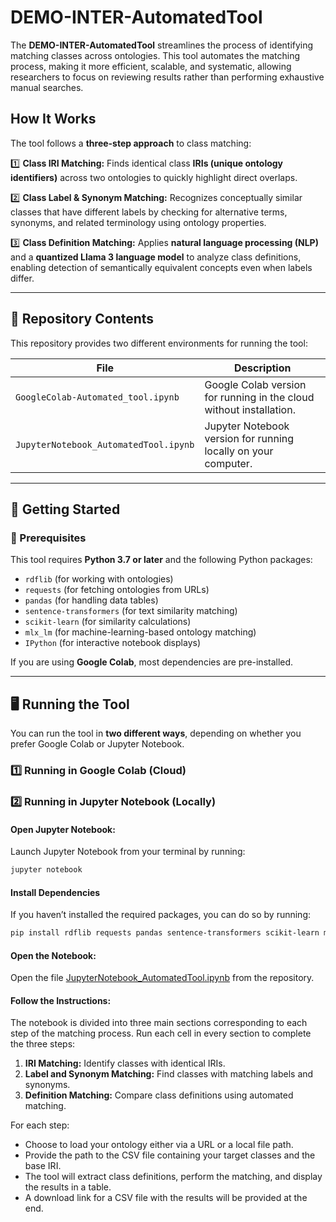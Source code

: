 # DEMO-INTER-AutomatedTool

The **DEMO-INTER-AutomatedTool** streamlines the process of identifying matching classes across ontologies. This tool automates the matching process, making it more efficient, scalable, and systematic, allowing researchers to focus on reviewing results rather than performing exhaustive manual searches.  

## **How It Works**  

The tool follows a **three-step approach** to class matching:  

1️⃣ **Class IRI Matching:** Finds identical class **IRIs (unique ontology identifiers)** across two ontologies to quickly highlight direct overlaps.  

2️⃣ **Class Label & Synonym Matching:** Recognizes conceptually similar classes that have different labels by checking for alternative terms, synonyms, and related terminology using ontology properties.  

3️⃣ **Class Definition Matching:** Applies **natural language processing (NLP)** and a **quantized Llama 3 language model** to analyze class definitions, enabling detection of semantically equivalent concepts even when labels differ.  

---

## 📂 Repository Contents

This repository provides two different environments for running the tool:

| File | Description |
|------|------------|
| `GoogleColab-Automated_tool.ipynb` | Google Colab version for running in the cloud without installation. |
| `JupyterNotebook_AutomatedTool.ipynb` | Jupyter Notebook version for running locally on your computer. |


---

## 🚀 Getting Started

### 🔧 Prerequisites

This tool requires **Python 3.7 or later** and the following Python packages:

- `rdflib` (for working with ontologies)
- `requests` (for fetching ontologies from URLs)
- `pandas` (for handling data tables)
- `sentence-transformers` (for text similarity matching)
- `scikit-learn` (for similarity calculations)
- `mlx_lm` (for machine-learning-based ontology matching)
- `IPython` (for interactive notebook displays)

If you are using **Google Colab**, most dependencies are pre-installed.

---

## 🖥️ Running the Tool

You can run the tool in **two different ways**, depending on whether you prefer Google Colab or Jupyter Notebook.

### **1️⃣ Running in Google Colab (Cloud)**

### **2️⃣ Running in Jupyter Notebook (Locally)**

#### **Open Jupyter Notebook:**  
Launch Jupyter Notebook from your terminal by running:

```bash
jupyter notebook
```
#### **Install Dependencies**
If you haven’t installed the required packages, you can do so by running:

```bash
pip install rdflib requests pandas sentence-transformers scikit-learn mlx-lm torch torchvision torchaudio
```

#### **Open the Notebook:**
Open the file [JupyterNotebook_AutomatedTool.ipynb](JupyterNotebook_AutomatedTool.ipynb) from the repository.

#### **Follow the Instructions:**
The notebook is divided into three main sections corresponding to each step of the matching process. Run each cell in every section to complete the three steps:

1. **IRI Matching:**
Identify classes with identical IRIs.
2. **Label and Synonym Matching:**
Find classes with matching labels and synonyms.
3. **Definition Matching:**
Compare class definitions using automated matching.

For each step:

- Choose to load your ontology either via a URL or a local file path.
- Provide the path to the CSV file containing your target classes and the base IRI.
- The tool will extract class definitions, perform the matching, and display the results in a table.
- A download link for a CSV file with the results will be provided at the end.
